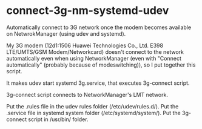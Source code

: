 connect-3g-nm-systemd-udev
==========================

Automatically connect to 3G network once the modem becomes available on NetwrokManager (using udev and systemd).


My 3G modem (12d1:1506 Huawei Technologies Co., Ltd. E398 LTE/UMTS/GSM Modem/Networkcard) doesn't connect to the network automatically even when using NetworkManager (even with "Connect automatically" (probably because of modeswitching)), so I put together this script.

It makes udev start systemd 3g.service, that executes 3g-connect script.

3g-connect script connects to NetworkManager's LMT network.

Put the .rules file in the udev rules folder (/etc/udev/rules.d/).
Put the .service file in systemd system folder (/etc/systemd/system/).
Put the 3g-connect script in /usr/bin/ folder.
